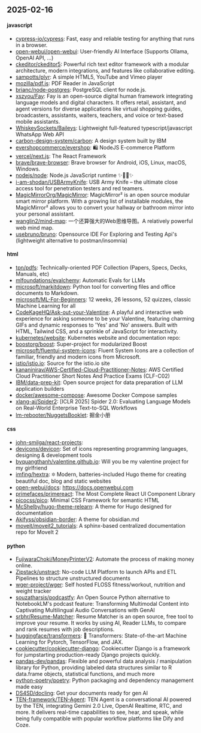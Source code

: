 ## 2025-02-16

#### javascript
* [cypress-io/cypress](https://github.com/cypress-io/cypress): Fast, easy and reliable testing for anything that runs in a browser.
* [open-webui/open-webui](https://github.com/open-webui/open-webui): User-friendly AI Interface (Supports Ollama, OpenAI API, ...)
* [ckeditor/ckeditor5](https://github.com/ckeditor/ckeditor5): Powerful rich text editor framework with a modular architecture, modern integrations, and features like collaborative editing.
* [sampotts/plyr](https://github.com/sampotts/plyr): A simple HTML5, YouTube and Vimeo player
* [mozilla/pdf.js](https://github.com/mozilla/pdf.js): PDF Reader in JavaScript
* [brianc/node-postgres](https://github.com/brianc/node-postgres): PostgreSQL client for node.js.
* [xszyou/Fay](https://github.com/xszyou/Fay): Fay is an open-source digital human framework integrating language models and digital characters. It offers retail, assistant, and agent versions for diverse applications like virtual shopping guides, broadcasters, assistants, waiters, teachers, and voice or text-based mobile assistants.
* [WhiskeySockets/Baileys](https://github.com/WhiskeySockets/Baileys): Lightweight full-featured typescript/javascript WhatsApp Web API
* [carbon-design-system/carbon](https://github.com/carbon-design-system/carbon): A design system built by IBM
* [evershopcommerce/evershop](https://github.com/evershopcommerce/evershop): 🛍️ NodeJS E-commerce Platform
* [vercel/next.js](https://github.com/vercel/next.js): The React Framework
* [brave/brave-browser](https://github.com/brave/brave-browser): Brave browser for Android, iOS, Linux, macOS, Windows.
* [nodejs/node](https://github.com/nodejs/node): Node.js JavaScript runtime ✨🐢🚀✨
* [i-am-shodan/USBArmyKnife](https://github.com/i-am-shodan/USBArmyKnife): USB Army Knife – the ultimate close access tool for penetration testers and red teamers.
* [MagicMirrorOrg/MagicMirror](https://github.com/MagicMirrorOrg/MagicMirror): MagicMirror² is an open source modular smart mirror platform. With a growing list of installable modules, the MagicMirror² allows you to convert your hallway or bathroom mirror into your personal assistant.
* [wanglin2/mind-map](https://github.com/wanglin2/mind-map): 一个还算强大的Web思维导图。A relatively powerful web mind map.
* [usebruno/bruno](https://github.com/usebruno/bruno): Opensource IDE For Exploring and Testing Api's (lightweight alternative to postman/insomnia)

#### html
* [tpn/pdfs](https://github.com/tpn/pdfs): Technically-oriented PDF Collection (Papers, Specs, Decks, Manuals, etc)
* [mlfoundations/evalchemy](https://github.com/mlfoundations/evalchemy): Automatic Evals for LLMs
* [microsoft/markitdown](https://github.com/microsoft/markitdown): Python tool for converting files and office documents to Markdown.
* [microsoft/ML-For-Beginners](https://github.com/microsoft/ML-For-Beginners): 12 weeks, 26 lessons, 52 quizzes, classic Machine Learning for all
* [CodeKageHQ/Ask-out-your-Valentine](https://github.com/CodeKageHQ/Ask-out-your-Valentine): A playful and interactive web experience for asking someone to be your Valentine, featuring charming GIFs and dynamic responses to 'Yes' and 'No' answers. Built with HTML, Tailwind CSS, and a sprinkle of JavaScript for interactivity.
* [kubernetes/website](https://github.com/kubernetes/website): Kubernetes website and documentation repo:
* [boostorg/boost](https://github.com/boostorg/boost): Super-project for modularized Boost
* [microsoft/fluentui-system-icons](https://github.com/microsoft/fluentui-system-icons): Fluent System Icons are a collection of familiar, friendly and modern icons from Microsoft.
* [istio/istio.io](https://github.com/istio/istio.io): Source for the istio.io site
* [kananinirav/AWS-Certified-Cloud-Practitioner-Notes](https://github.com/kananinirav/AWS-Certified-Cloud-Practitioner-Notes): AWS Certified Cloud Practitioner Short Notes And Practice Exams (CLF-C02)
* [IBM/data-prep-kit](https://github.com/IBM/data-prep-kit): Open source project for data preparation of LLM application builders
* [docker/awesome-compose](https://github.com/docker/awesome-compose): Awesome Docker Compose samples
* [xlang-ai/Spider2](https://github.com/xlang-ai/Spider2): [ICLR 2025] Spider 2.0: Evaluating Language Models on Real-World Enterprise Text-to-SQL Workflows
* [lm-rebooter/NuggetsBooklet](https://github.com/lm-rebooter/NuggetsBooklet): 掘金小册

#### css
* [john-smilga/react-projects](https://github.com/john-smilga/react-projects): 
* [devicons/devicon](https://github.com/devicons/devicon): Set of icons representing programming languages, designing & development tools
* [byquangthanh/valentine.github.io](https://github.com/byquangthanh/valentine.github.io): Will you be my valentine project for my girlfriend
* [imfing/hextra](https://github.com/imfing/hextra): 🔯 Modern, batteries-included Hugo theme for creating beautiful doc, blog and static websites
* [open-webui/docs](https://github.com/open-webui/docs): https://docs.openwebui.com
* [primefaces/primereact](https://github.com/primefaces/primereact): The Most Complete React UI Component Library
* [picocss/pico](https://github.com/picocss/pico): Minimal CSS Framework for semantic HTML
* [McShelby/hugo-theme-relearn](https://github.com/McShelby/hugo-theme-relearn): A theme for Hugo designed for documentation
* [Akifyss/obsidian-border](https://github.com/Akifyss/obsidian-border): A theme for obsidian.md
* [moveit/moveit2_tutorials](https://github.com/moveit/moveit2_tutorials): A sphinx-based centralized documentation repo for MoveIt 2

#### python
* [FujiwaraChoki/MoneyPrinterV2](https://github.com/FujiwaraChoki/MoneyPrinterV2): Automate the process of making money online.
* [Zipstack/unstract](https://github.com/Zipstack/unstract): No-code LLM Platform to launch APIs and ETL Pipelines to structure unstructured documents
* [wger-project/wger](https://github.com/wger-project/wger): Self hosted FLOSS fitness/workout, nutrition and weight tracker
* [souzatharsis/podcastfy](https://github.com/souzatharsis/podcastfy): An Open Source Python alternative to NotebookLM's podcast feature: Transforming Multimodal Content into Captivating Multilingual Audio Conversations with GenAI
* [srbhr/Resume-Matcher](https://github.com/srbhr/Resume-Matcher): Resume Matcher is an open source, free tool to improve your resume. It works by using AI, Reader LLMs, to compare and rank resumes with job descriptions.
* [huggingface/transformers](https://github.com/huggingface/transformers): 🤗 Transformers: State-of-the-art Machine Learning for Pytorch, TensorFlow, and JAX.
* [cookiecutter/cookiecutter-django](https://github.com/cookiecutter/cookiecutter-django): Cookiecutter Django is a framework for jumpstarting production-ready Django projects quickly.
* [pandas-dev/pandas](https://github.com/pandas-dev/pandas): Flexible and powerful data analysis / manipulation library for Python, providing labeled data structures similar to R data.frame objects, statistical functions, and much more
* [python-poetry/poetry](https://github.com/python-poetry/poetry): Python packaging and dependency management made easy
* [DS4SD/docling](https://github.com/DS4SD/docling): Get your documents ready for gen AI
* [TEN-framework/TEN-Agent](https://github.com/TEN-framework/TEN-Agent): TEN Agent is a conversational AI powered by the TEN, integrating Gemini 2.0 Live, OpenAI Realtime, RTC, and more. It delivers real-time capabilities to see, hear, and speak, while being fully compatible with popular workflow platforms like Dify and Coze.
